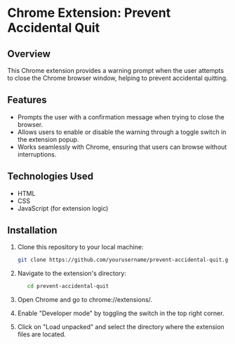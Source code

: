 # Chrome Extension: Prevent Accidental Quit

## Overview
This Chrome extension provides a warning prompt when the user attempts to close the Chrome browser window, helping to prevent accidental quitting.

## Features
- Prompts the user with a confirmation message when trying to close the browser.
- Allows users to enable or disable the warning through a toggle switch in the extension popup.
- Works seamlessly with Chrome, ensuring that users can browse without interruptions.

## Technologies Used
- HTML
- CSS
- JavaScript (for extension logic)

## Installation
1. Clone this repository to your local machine:
   ```bash
   git clone https://github.com/yourusername/prevent-accidental-quit.git

2. Navigate to the extension's directory:
   ```bash
      cd prevent-accidental-quit
   
3. Open Chrome and go to chrome://extensions/.

4. Enable "Developer mode" by toggling the switch in the top right corner.

5. Click on "Load unpacked" and select the directory where the extension files are located.

